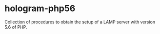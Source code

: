 # hologram-php56

Collection of procedures to obtain the setup of a LAMP server with version 5.6 of PHP.
